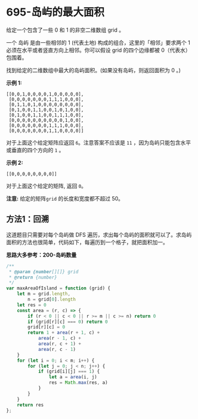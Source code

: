 # 695-岛屿的最大面积

给定一个包含了一些 0 和 1 的非空二维数组 grid 。

一个 岛屿 是由一些相邻的 1 (代表土地) 构成的组合，这里的「相邻」要求两个 1 必须在水平或者竖直方向上相邻。你可以假设 grid 的四个边缘都被 0（代表水）包围着。

找到给定的二维数组中最大的岛屿面积。(如果没有岛屿，则返回面积为 0 。)

**示例 1:**

```
[[0,0,1,0,0,0,0,1,0,0,0,0,0],
 [0,0,0,0,0,0,0,1,1,1,0,0,0],
 [0,1,1,0,1,0,0,0,0,0,0,0,0],
 [0,1,0,0,1,1,0,0,1,0,1,0,0],
 [0,1,0,0,1,1,0,0,1,1,1,0,0],
 [0,0,0,0,0,0,0,0,0,0,1,0,0],
 [0,0,0,0,0,0,0,1,1,1,0,0,0],
 [0,0,0,0,0,0,0,1,1,0,0,0,0]]
```

对于上面这个给定矩阵应返回 `6`。注意答案不应该是 `11` ，因为岛屿只能包含水平或垂直的四个方向的 `1` 。

**示例 2:**

```
[[0,0,0,0,0,0,0,0]]
```

对于上面这个给定的矩阵, 返回 `0`。

**注意:** 给定的矩阵`grid` 的长度和宽度都不超过 50。



## 方法1：回溯

这道题目只需要对每个岛屿做 DFS 遍历，求出每个岛屿的面积就可以了。求岛屿面积的方法也很简单，代码如下，每遍历到一个格子，就把面积加一。

**思路大多参考：200-岛屿数量**

```js
/**
 * @param {number[][]} grid
 * @return {number}
 */
var maxAreaOfIsland = function (grid) {
    let m = grid.length,
        n = grid[0].length
    let res = 0
    const area = (r, c) => {
        if (r < 0 || c < 0 || r >= m || c >= n) return 0
        if (grid[r][c] === 0) return 0
        grid[r][c] = 0
        return 1 + area(r + 1, c) +
            area(r - 1, c) +
            area(r, c + 1) +
            area(r, c - 1)
    }
    for (let i = 0; i < m; i++) {
        for (let j = 0; j < n; j++) {
            if (grid[i][j] === 1) {
                let a = area(i, j)
                res = Math.max(res, a)
            }
        }
    }
    return res
};
```

